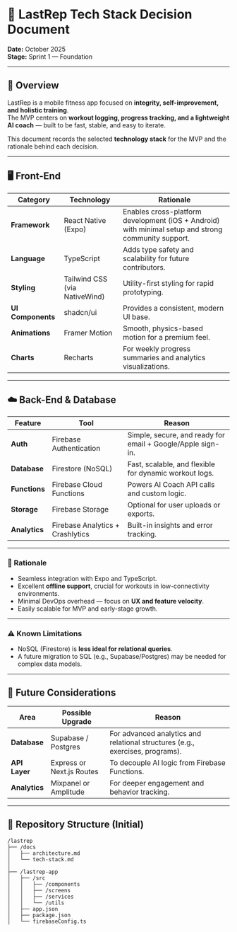 # 🧱 LastRep Tech Stack Decision Document

**Date:** October 2025  
**Stage:** Sprint 1 — Foundation  

---

## 🔭 Overview

LastRep is a mobile fitness app focused on **integrity, self-improvement, and holistic training**.  
The MVP centers on **workout logging, progress tracking, and a lightweight AI coach** — built to be fast, stable, and easy to iterate.

This document records the selected **technology stack** for the MVP and the rationale behind each decision.

---

## 🖥️ Front-End

| Category | Technology | Rationale |
|-----------|-------------|-----------|
| **Framework** | React Native (Expo) | Enables cross-platform development (iOS + Android) with minimal setup and strong community support. |
| **Language** | TypeScript | Adds type safety and scalability for future contributors. |
| **Styling** | Tailwind CSS (via NativeWind) | Utility-first styling for rapid prototyping. |
| **UI Components** | shadcn/ui | Provides a consistent, modern UI base. |
| **Animations** | Framer Motion | Smooth, physics-based motion for a premium feel. |
| **Charts** | Recharts | For weekly progress summaries and analytics visualizations. |

---

## ☁️ Back-End & Database

| Feature | Tool | Reason |
|----------|------|--------|
| **Auth** | Firebase Authentication | Simple, secure, and ready for email + Google/Apple sign-in. |
| **Database** | Firestore (NoSQL) | Fast, scalable, and flexible for dynamic workout logs. |
| **Functions** | Firebase Cloud Functions | Powers AI Coach API calls and custom logic. |
| **Storage** | Firebase Storage | Optional for user uploads or exports. |
| **Analytics** | Firebase Analytics + Crashlytics | Built-in insights and error tracking. |

---

### 🧩 Rationale

- Seamless integration with Expo and TypeScript.  
- Excellent **offline support**, crucial for workouts in low-connectivity environments.  
- Minimal DevOps overhead — focus on **UX and feature velocity**.  
- Easily scalable for MVP and early-stage growth.

---

### ⚠️ Known Limitations

- NoSQL (Firestore) is **less ideal for relational queries**.  
- A future migration to SQL (e.g., Supabase/Postgres) may be needed for complex data models.

---

## 🧭 Future Considerations

| Area | Possible Upgrade | Reason |
|-------|------------------|--------|
| **Database** | Supabase / Postgres | For advanced analytics and relational structures (e.g., exercises, programs). |
| **API Layer** | Express or Next.js Routes | To decouple AI logic from Firebase Functions. |
| **Analytics** | Mixpanel or Amplitude | For deeper engagement and behavior tracking. |

---

## 📁 Repository Structure (Initial)

```plaintext
/lastrep
├── /docs
│   ├── architecture.md
│   └── tech-stack.md
│
├── /lastrep-app
│   ├── /src
│   │   ├── /components
│   │   ├── /screens
│   │   ├── /services
│   │   └── /utils
│   ├── app.json
│   ├── package.json
│   └── firebaseConfig.ts